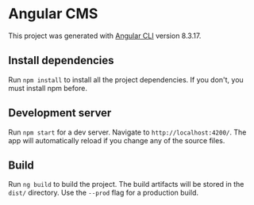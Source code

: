 # Angular CMS

This project was generated with [Angular CLI](https://github.com/angular/angular-cli) version 8.3.17.

## Install dependencies

Run `npm install` to install all the project dependencies. If you don't, you must install npm before.

## Development server

Run `npm start` for a dev server. Navigate to `http://localhost:4200/`. The app will automatically reload if you change any of the source files.

## Build

Run `ng build` to build the project. The build artifacts will be stored in the `dist/` directory. Use the `--prod` flag for a production build.
